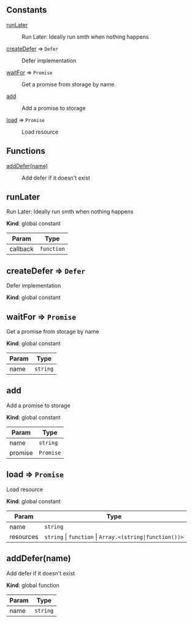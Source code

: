 ## Constants

<dl>
<dt><a href="#runLater">runLater</a></dt>
<dd><p>Run Later: Ideally run smth when nothing happens</p>
</dd>
<dt><a href="#createDefer">createDefer</a> ⇒ <code>Defer</code></dt>
<dd><p>Defer implementation</p>
</dd>
<dt><a href="#waitFor">waitFor</a> ⇒ <code>Promise</code></dt>
<dd><p>Get a promise from storage by name</p>
</dd>
<dt><a href="#add">add</a></dt>
<dd><p>Add a promise to storage</p>
</dd>
<dt><a href="#load">load</a> ⇒ <code>Promise</code></dt>
<dd><p>Load resource</p>
</dd>
</dl>

## Functions

<dl>
<dt><a href="#addDefer">addDefer(name)</a></dt>
<dd><p>Add defer if it doesn&#39;t exist</p>
</dd>
</dl>

<a name="runLater"></a>

## runLater
Run Later: Ideally run smth when nothing happens

**Kind**: global constant  

| Param | Type |
| --- | --- |
| callback | <code>function</code> | 

<a name="createDefer"></a>

## createDefer ⇒ <code>Defer</code>
Defer implementation

**Kind**: global constant  
<a name="waitFor"></a>

## waitFor ⇒ <code>Promise</code>
Get a promise from storage by name

**Kind**: global constant  

| Param | Type |
| --- | --- |
| name | <code>string</code> | 

<a name="add"></a>

## add
Add a promise to storage

**Kind**: global constant  

| Param | Type |
| --- | --- |
| name | <code>string</code> | 
| promise | <code>Promise</code> | 

<a name="load"></a>

## load ⇒ <code>Promise</code>
Load resource

**Kind**: global constant  

| Param | Type |
| --- | --- |
| name | <code>string</code> | 
| resources | <code>string</code> \| <code>function</code> \| <code>Array.&lt;(string\|function())&gt;</code> | 

<a name="addDefer"></a>

## addDefer(name)
Add defer if it doesn't exist

**Kind**: global function  

| Param | Type |
| --- | --- |
| name | <code>string</code> | 

